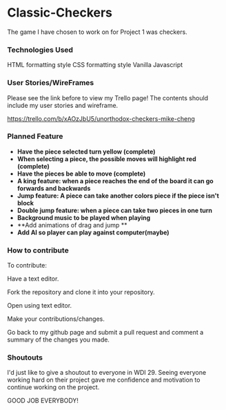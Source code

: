 # Classic-Checkers

The game I have chosen to work on for Project 1 was checkers.

### Technologies Used
HTML formatting style
CSS formatting style
Vanilla Javascript

### User Stories/WireFrames
Please see the link before to view my Trello page! The contents should include my user stories and wireframe.

https://trello.com/b/xAOzJbU5/unorthodox-checkers-mike-cheng

### Planned Feature
* **Have the piece selected turn yellow (complete)**
* **When selecting a piece, the possible moves will highlight red (complete)**
* **Have the pieces be able to move (complete)**
* **A king feature: when a piece reaches the end of the board it can go forwards and backwards**
* **Jump feature: A piece can take another colors piece if the piece isn't block**
* **Double jump feature: when a piece can take two pieces in one turn**
* **Background music to be played when playing**
* **Add animations of drag and jump **
* **Add AI so player can play against computer(maybe)**

### How to contribute

To contribute:

Have a text editor.

Fork the repository and clone it into your repository.

Open using text editor.

Make your contributions/changes.

Go back to my github page and submit a pull request and comment a summary of the changes you made.


### Shoutouts

I'd just like to give a shoutout to everyone in WDI 29. Seeing everyone working hard on their project gave me confidence and motivation to continue working on the project. 

GOOD JOB EVERYBODY!
